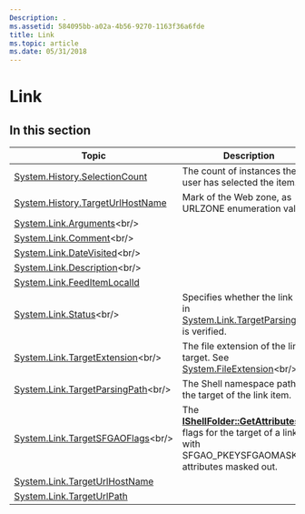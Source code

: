 ```yaml
---
Description: .
ms.assetid: 584095bb-a02a-4b56-9270-1163f36a6fde
title: Link
ms.topic: article
ms.date: 05/31/2018
---
```


# Link

## In this section



| Topic                                                                                      | Description                                                                                                                                                             |
|--------------------------------------------------------------------------------------------|-------------------------------------------------------------------------------------------------------------------------------------------------------------------------|
| [System.History.SelectionCount](props-system-history-selectioncount.md)<br/>        | The count of instances the user has selected the item.<br/>                                                                                                       |
| [System.History.TargetUrlHostName](props-system-history-targeturlhostname.md)<br/>  | Mark of the Web zone, as URLZONE enumeration value.<br/>                                                                                                          |
| [System.Link.Arguments](https://msdn.microsoft.com/library/Dd391588(v=VS.85).aspx)<br/>                 |                                                                                                                                                                         |
| [System.Link.Comment](https://msdn.microsoft.com/library/Bb787426(v=VS.85).aspx)<br/>                     |                                                                                                                                                                         |
| [System.Link.DateVisited](https://msdn.microsoft.com/library/Bb787428(v=VS.85).aspx)<br/>             |                                                                                                                                                                         |
| [System.Link.Description](https://msdn.microsoft.com/library/Bb787430(v=VS.85).aspx)<br/>             |                                                                                                                                                                         |
| [System.Link.FeedItemLocalId](props-system-link-feeditemlocalid.md)<br/>            |                                                                                                                                                                         |
| [System.Link.Status](https://msdn.microsoft.com/library/Bb787432(v=VS.85).aspx)<br/>                       | Specifies whether the link path in [System.Link.TargetParsingPath](https://msdn.microsoft.com/library/Bb787436(v=VS.85).aspx) is verified.<br/>                                   |
| [System.Link.TargetExtension](https://msdn.microsoft.com/library/Bb787434(v=VS.85).aspx)<br/>     | The file extension of the link target. See [System.FileExtension](https://msdn.microsoft.com/library/Bb760699(v=VS.85).aspx)<br/>                                                          |
| [System.Link.TargetParsingPath](https://msdn.microsoft.com/library/Bb787436(v=VS.85).aspx)<br/> | The Shell namespace path to the target of the link item.<br/>                                                                                                     |
| [System.Link.TargetSFGAOFlags](https://msdn.microsoft.com/library/Bb787438(v=VS.85).aspx)<br/>   | The [**IShellFolder::GetAttributesOf**](https://msdn.microsoft.com/library/Bb775068(v=VS.85).aspx) flags for the target of a link, with SFGAO\_PKEYSFGAOMASK attributes masked out.<br/> |
| [System.Link.TargetUrlHostName](props-system-link-targeturlhostname.md)<br/>        |                                                                                                                                                                         |
| [System.Link.TargetUrlPath](props-system-link-targeturlpath.md)<br/>                |                                                                                                                                                                         |



 

 

 




